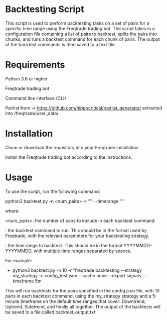 # Backtesting Script
This script is used to perform backtesting tasks on a set of pairs for a specific time range using the Freqtrade trading bot. The script takes in a configuration file containing a list of pairs to backtest, splits the pairs into chunks, and runs a backtest command for each chunk of pairs. The output of the backtest commands is then saved to a text file.

# Requirements
Python 3.6 or higher

Freqtrade trading bot

Command line interface (CLI)

Pairlist from -> https://github.com/hippocritical/pairlist_generator/ extracted into /freqtrade/user_data/

# Installation
Clone or download the repository into your Freqtrade installation.

Install the Freqtrade trading bot according to the instructions.

# Usage
To use the script, run the following command:

python3 backtest.py -n <num_pairs> -r "<command>" --timerange "<timerange>"

where:

<num_pairs>: the number of pairs to include in each backtest command.

<command>: the backtest command to run. This should be in the format used by Freqtrade, with the relevant parameters for your backtesting strategy.

<timerange>: the time range to backtest. This should be in the format YYYYMMDD-YYYYMMDD, with multiple time ranges separated by spaces.

For example:

- python3 backtest.py -n 10 -r "freqtrade backtesting --strategy my_strategy -c config_test.json --cache none --export signals --timeframe 5m

This will run backtests for the pairs specified in the config.json file, with 10 pairs in each backtest command, using the my_strategy strategy and a 5-minute timeframe on the default time ranges that cover: Downtrend, Uptrend, Sidetrend, and finally all together. The output of the backtests will be saved to a file called backtest_output.txt
